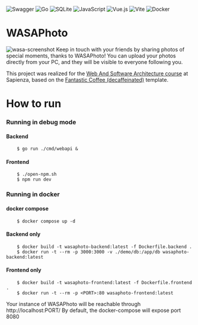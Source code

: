 ![Swagger](https://img.shields.io/badge/-Swagger-%23Clojure?style=for-the-badge&logo=swagger&logoColor=white) ![Go](https://img.shields.io/badge/go-%2300ADD8.svg?style=for-the-badge&logo=go&logoColor=white) ![SQLite](https://img.shields.io/badge/sqlite-%2307405e.svg?style=for-the-badge&logo=sqlite&logoColor=white) ![JavaScript](https://img.shields.io/badge/javascript-%23323330.svg?style=for-the-badge&logo=javascript&logoColor=%23F7DF1E) ![Vue.js](https://img.shields.io/badge/vuejs-%2335495e.svg?style=for-the-badge&logo=vuedotjs&logoColor=%234FC08D) ![Vite](https://img.shields.io/badge/vite-%23646CFF.svg?style=for-the-badge&logo=vite&logoColor=white) ![Docker](https://img.shields.io/badge/docker-%230db7ed.svg?style=for-the-badge&logo=docker&logoColor=white)
# WASAPhoto
![wasa-screenshot](https://github.com/user-attachments/assets/f2860f88-6ccc-47b3-bc59-328d06eb585c)
Keep in touch with your friends by sharing photos of special moments, thanks to WASAPhoto! You can
upload your photos directly from your PC, and they will be visible to everyone following you.

This project was realized for the [Web And Software Architecture course](http://gamificationlab.uniroma1.it/en/wasa/) at Sapienza, based on the [Fantastic Coffee (decaffeinated)](https://github.com/sapienzaapps/fantastic-coffee-decaffeinated)
 template.
# How to run
### Running in debug mode
#### Backend
```shell
    $ go run ./cmd/webapi &
```
#### Frontend
```shell
    $ ./open-npm.sh
    $ npm run dev
```
### Running in docker
#### docker compose
```shell
    $ docker compose up -d
```
#### Backend only
```shell
    $ docker build -t wasaphoto-backend:latest -f Dockerfile.backend .
    $ docker run -t --rm -p 3000:3000 -v ./demo/db:/app/db wasaphoto-backend:latest
```
#### Frontend only
```shell
    $ docker build -t wasaphoto-frontend:latest -f Dockerfile.frontend .
    $ docker run -t --rm -p <PORT>:80 wasaphoto-frontend:latest
```
Your instance of WASAPhoto will be reachable through http://localhost:PORT/
By default, the docker-compose will expose port 8080

